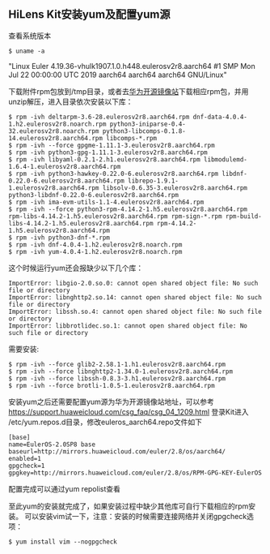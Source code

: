 ## HiLens Kit安装yum及配置yum源

查看系统版本
```
$ uname -a 
```
"Linux Euler 4.19.36-vhulk1907.1.0.h448.eulerosv2r8.aarch64 #1 SMP Mon Jul 22 00:00:00 UTC 2019 aarch64 aarch64 aarch64 GNU/Linux"

下载附件rpm包放到/tmp目录，或者去[华为开源镜像站](https://mirrors.huaweicloud.com/euler/2.8/os/aarch64/Packages/)下载相应rpm包，并用unzip解压，进入目录依次安装以下库：

```
$ rpm -ivh deltarpm-3.6-28.eulerosv2r8.aarch64.rpm dnf-data-4.0.4-1.h2.eulerosv2r8.noarch.rpm python3-iniparse-0.4-32.eulerosv2r8.noarch.rpm python3-libcomps-0.1.8-14.eulerosv2r8.aarch64.rpm libcomps-*.rpm
$ rpm -ivh --force gpgme-1.11.1-3.eulerosv2r8.aarch64.rpm 
$ rpm -ivh python3-gpg-1.11.1-3.eulerosv2r8.aarch64.rpm
$ rpm -ivh libyaml-0.2.1-2.h1.eulerosv2r8.aarch64.rpm libmodulemd-1.6.4-1.eulerosv2r8.aarch64.rpm
$ rpm -ivh python3-hawkey-0.22.0-6.eulerosv2r8.aarch64.rpm libdnf-0.22.0-6.eulerosv2r8.aarch64.rpm librepo-1.9.1-1.eulerosv2r8.aarch64.rpm libsolv-0.6.35-3.eulerosv2r8.aarch64.rpm python3-libdnf-0.22.0-6.eulerosv2r8.aarch64.rpm
$ rpm -ivh ima-evm-utils-1.1-4.eulerosv2r8.aarch64.rpm
$ rpm -ivh --force python3-rpm-4.14.2-1.h5.eulerosv2r8.aarch64.rpm rpm-libs-4.14.2-1.h5.eulerosv2r8.aarch64.rpm rpm-sign-*.rpm rpm-build-libs-4.14.2-1.h5.eulerosv2r8.aarch64.rpm rpm-4.14.2-1.h5.eulerosv2r8.aarch64.rpm
$ rpm -ivh python3-dnf-*.rpm
$ rpm -ivh dnf-4.0.4-1.h2.eulerosv2r8.noarch.rpm
$ rpm -ivh yum-4.0.4-1.h2.eulerosv2r8.noarch.rpm

```
这个时候运行yum还会报缺少以下几个库：

```
ImportError: libgio-2.0.so.0: cannot open shared object file: No such file or directory
ImportError: libnghttp2.so.14: cannot open shared object file: No such file or directory
ImportError: libssh.so.4: cannot open shared object file: No such file or directory
ImportError: libbrotlidec.so.1: cannot open shared object file: No such file or directory

```

需要安装:

```
$ rpm -ivh --force glib2-2.58.1-1.h1.eulerosv2r8.aarch64.rpm
$ rpm -ivh --force libnghttp2-1.34.0-1.eulerosv2r8.aarch64.rpm
$ rpm -ivh --force libssh-0.8.3-3.h1.eulerosv2r8.aarch64.rpm
$ rpm -ivh --force brotli-1.0.5-1.eulerosv2r8.aarch64.rpm
```

安装yum之后还需要配置yum源为华为开源镜像站地址，可以参考 https://support.huaweicloud.com/csg_faq/csg_04_1209.html
登录Kit进入 /etc/yum.repos.d目录，修改euleros_aarch64.repo文件如下

```
[base]
name=EulerOS-2.0SP8 base
baseurl=http://mirrors.huaweicloud.com/euler/2.8/os/aarch64/
enabled=1
gpgcheck=1
gpgkey=http://mirrors.huaweicloud.com/euler/2.8/os/RPM-GPG-KEY-EulerOS
```
配置完成可以通过yum repolist查看

至此yum的安装就完成了，如果安装过程中缺少其他库可自行下载相应的rpm安装。
可以安装vim试一下，注意：安装的时候需要连接网络并关闭gpgcheck选项：

```
$ yum install vim --nogpgcheck
```